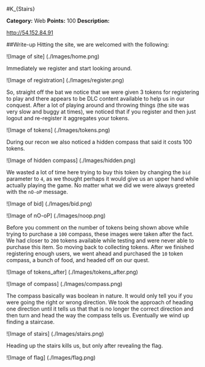 
#K_{Stairs}

**Category:** Web
**Points:** 100
**Description:**

http://54.152.84.91

##Write-up
Hitting the site, we are welcomed with the following:

![Image of site]
(./Images/home.png)

Immediately we register and start looking around.

![Image of registration]
(./Images/register.png)

So, straight off the bat we notice that we were given 3 tokens for registering to play and there appears to be DLC content available to help us in our conquest.  After a lot of playing around and throwing things (the site was very slow and buggy at times), we noticed that if you register and then just logout and re-register it aggregates your tokens.

![Image of tokens]
(./Images/tokens.png)

During our recon we also noticed a hidden compass that said it costs 100 tokens.

![Image of hidden compass]
(./Images/hidden.png)

We wasted a lot of time here trying to buy this token by changing the ```bid``` parameter to ```4```, as we thought perhaps it would give us an upper hand while actually playing the game.  No matter what we did we were always greeted with the ```nO-oP``` message.

![Image of bid]
(./Images/bid.png)

![Image of nO-oP]
(./Images/noop.png)

Before you comment on the number of tokens being shown above while trying to purchase a ```100``` compass, these images were taken after the fact.  We had closer to ```200``` tokens available while testing and were never able to purchase this item.  So moving back to collecting tokens.  After we finished registering enough users, we went ahead and purchased the ```10``` token compass, a bunch of food, and headed off on our quest.

![Image of tokens_after]
(./Images/tokens_after.png)

![Image of compass]
(./Images/compass.png)

The compass basically was boolean in nature.  It would only tell you if you were going the right or wrong direction.  We took the approach of heading one direction until it tells us that that is no longer the correct direction and then turn and head the way the compass tells us.  Eventually we wind up finding a staircase.

![Image of stairs]
(./Images/stairs.png)

Heading up the stairs kills us, but only after revealing the flag.

![Image of flag]
(./Images/flag.png)
